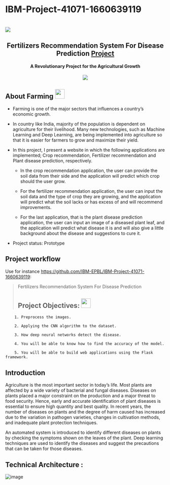 # IBM-Project-41071-1660639119
<h1>
 <img src="<a href='https://user-images.githubusercontent.com/113221650/193048598-54febbcc-2494-4184-aad0-833554cf6a8a.jpg'></a> />"
</h1>

<h2 align="center">Fertilizers Recommendation System For Disease Prediction <a href="https://github.com/IBM-EPBL/IBM-Project-41071-1660639119" target="_blank">Project</a></h2>


<h4 align="center">A Revolutionary Project for the Agricultural Growth </h4>


<p align="center">
  </a>
   <a href="https://en.wikipedia.org/wiki/Machine_learning">
    <img src="https://img.shields.io/badge/Machine Learning-0000FF.svg?maxAge=2592000&amp;style=flat">
  </a>
</p>


## About Farming <img src="https://i.gifer.com/77Jq.gif" width="30px">
- Farming is one of the major sectors that influences a country’s economic growth. 

- In country like India, majority of the population is dependent on agriculture for their livelihood. Many new technologies, such as Machine Learning and Deep Learning, are being implemented into agriculture so that it is easier for farmers to grow and maximize their yield. 

- In this project, I present a website in which the following applications are implemented; Crop recommendation, Fertilizer recommendation and Plant disease prediction, respectively. 

    - In the crop recommendation application, the user can provide the soil data from their side and the application will predict which crop should the user grow. 
    
    - For the fertilizer recommendation application, the user can input the soil data and the type of crop they are growing, and the application will predict what the soil lacks or has excess of and will recommend improvements. 
    
    - For the last application, that is the plant disease prediction application, the user can input an image of a diseased plant leaf, and the application will predict what disease it is and will also give a little background about the disease and suggestions to cure it.

* Project status: Prototype 

## Project workflow 

Use for instance <https://github.com/IBM-EPBL/IBM-Project-41071-1660639119>:

>   Fertilizers Recommendation System For Disease Prediction
>## Project Objectives: <img src="https://media.giphy.com/media/kEocVFzMtpLBsqAXQA/giphy.gif" width="30px">

        1. Preprocess the images.

        2. Applying the CNN algorithm to the dataset.

        3. How deep neural networks detect the disease.

        4. You will be able to know how to find the accuracy of the model.

        5. You will be able to build web applications using the Flask framework.   
  
## Introduction

Agriculture is the most important sector in today’s life. Most plants are affected by a wide variety of bacterial and fungal diseases. Diseases on plants placed a major constraint on the production and a major threat to food security. Hence, early and accurate identification of plant diseases is essential to ensure high quantity and best quality. In recent years, the number of diseases on plants and the degree of harm caused has increased due to the variation in pathogen varieties, changes in cultivation methods, and inadequate plant protection techniques. 

An automated system is introduced to identify different diseases on plants by checking the symptoms shown on the leaves of the plant. Deep learning techniques are used to identify the diseases and suggest the precautions that can be taken for those diseases. 

## Technical Architecture : 

![image](https://user-images.githubusercontent.com/89697515/189512983-8f4757ef-6f88-4a87-b3c3-9755d09a61e5.png)
